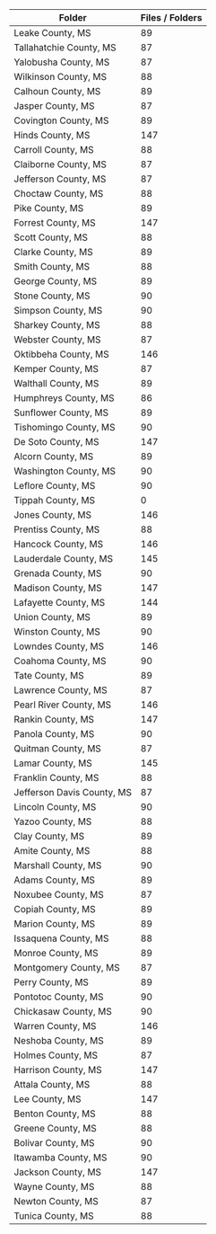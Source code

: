 | Folder                     |   Files / Folders |
|----------------------------|-------------------|
| Leake County, MS           |                89 |
| Tallahatchie County, MS    |                87 |
| Yalobusha County, MS       |                87 |
| Wilkinson County, MS       |                88 |
| Calhoun County, MS         |                89 |
| Jasper County, MS          |                87 |
| Covington County, MS       |                89 |
| Hinds County, MS           |               147 |
| Carroll County, MS         |                88 |
| Claiborne County, MS       |                87 |
| Jefferson County, MS       |                87 |
| Choctaw County, MS         |                88 |
| Pike County, MS            |                89 |
| Forrest County, MS         |               147 |
| Scott County, MS           |                88 |
| Clarke County, MS          |                89 |
| Smith County, MS           |                88 |
| George County, MS          |                89 |
| Stone County, MS           |                90 |
| Simpson County, MS         |                90 |
| Sharkey County, MS         |                88 |
| Webster County, MS         |                87 |
| Oktibbeha County, MS       |               146 |
| Kemper County, MS          |                87 |
| Walthall County, MS        |                89 |
| Humphreys County, MS       |                86 |
| Sunflower County, MS       |                89 |
| Tishomingo County, MS      |                90 |
| De Soto County, MS         |               147 |
| Alcorn County, MS          |                89 |
| Washington County, MS      |                90 |
| Leflore County, MS         |                90 |
| Tippah County, MS          |                 0 |
| Jones County, MS           |               146 |
| Prentiss County, MS        |                88 |
| Hancock County, MS         |               146 |
| Lauderdale County, MS      |               145 |
| Grenada County, MS         |                90 |
| Madison County, MS         |               147 |
| Lafayette County, MS       |               144 |
| Union County, MS           |                89 |
| Winston County, MS         |                90 |
| Lowndes County, MS         |               146 |
| Coahoma County, MS         |                90 |
| Tate County, MS            |                89 |
| Lawrence County, MS        |                87 |
| Pearl River County, MS     |               146 |
| Rankin County, MS          |               147 |
| Panola County, MS          |                90 |
| Quitman County, MS         |                87 |
| Lamar County, MS           |               145 |
| Franklin County, MS        |                88 |
| Jefferson Davis County, MS |                87 |
| Lincoln County, MS         |                90 |
| Yazoo County, MS           |                88 |
| Clay County, MS            |                89 |
| Amite County, MS           |                88 |
| Marshall County, MS        |                90 |
| Adams County, MS           |                89 |
| Noxubee County, MS         |                87 |
| Copiah County, MS          |                89 |
| Marion County, MS          |                89 |
| Issaquena County, MS       |                88 |
| Monroe County, MS          |                89 |
| Montgomery County, MS      |                87 |
| Perry County, MS           |                89 |
| Pontotoc County, MS        |                90 |
| Chickasaw County, MS       |                90 |
| Warren County, MS          |               146 |
| Neshoba County, MS         |                89 |
| Holmes County, MS          |                87 |
| Harrison County, MS        |               147 |
| Attala County, MS          |                88 |
| Lee County, MS             |               147 |
| Benton County, MS          |                88 |
| Greene County, MS          |                88 |
| Bolivar County, MS         |                90 |
| Itawamba County, MS        |                90 |
| Jackson County, MS         |               147 |
| Wayne County, MS           |                88 |
| Newton County, MS          |                87 |
| Tunica County, MS          |                88 |